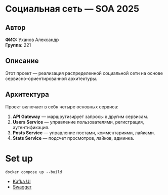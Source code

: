 # Социальная сеть — SOA 2025

## Автор  
**ФИО:** Уханов Александр  
**Группа:** 221  

## Описание  
Этот проект — реализация распределенной социальной сети на основе сервисно-ориентированной архитектуры.  

## Архитектура  
Проект включает в себя четыре основных сервиса:  
1. **API Gateway** — маршрутизирует запросы к другим сервисам.  
2. **Users Service** — управление пользователями, регистрация, аутентификация.  
3. **Posts Service** — управление постами, комментариями, лайками.  
4. **Stats Service** — подсчет просмотров, лайков, админка.  

[](/docs/mermaid.png)


# Set up
```
docker compose up --build
```

- [Kafka UI](http://localhost:9080/)
- [Swagger](http://localhost:8000/api/docs/)

